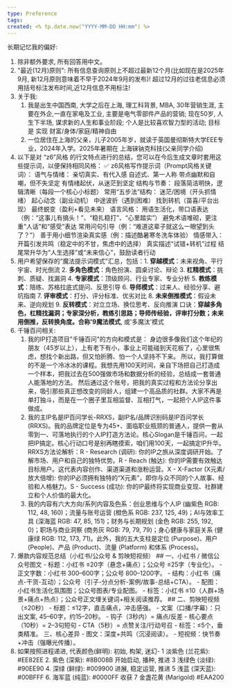 ```yaml
---
type: Preference
tags:
created: <% tp.date.now("YYYY-MM-DD HH:mm") %>
---
```

长期记忆我的偏好:

1. 除非额外要求, 所有回答用中文。
2. "最近(12月)原则": 所有信息查询原则上不超过最新12个月(比如现在是2025年9月, 新12月原则意味着不早于2024年9月的发布)! 超过12月的过往老信息必须用括号标注发布时间,近12月信息不用标注!
3. 关于我: 
	1. 我是出生中国西南, 大学之后在上海, 理工科背景, MBA, 30年营销生涯, 主要在外企,一直在家电及工业, 主要是电气零部件产品的营销; 现在50岁, 人生下半场, 谋求新的人生和事业阶段; 个人是比较喜欢智力型的活动; 目标是 实现 财富/身体/家庭/精神自由
	2. 一位居住在上海的父亲，儿子2005年岁，就读于英国曼彻斯特大学EEE专业，2024年入学。2025年暑期在 上海铼钠克科技(父亲同学介绍)
4. 以下是对 “z6”风格 的行文特点进行的总结，您可以在今后生成文章时套用这些提示词，以便保持相同风格： ✅ z6风格写作提示词（Prompt风格关键词）： 语气与情绪： 亲切真实、有代入感 自述式、第一人称 带点幽默和自嘲，但不失坚定 有情绪起伏，从迷茫到坚定 结构与节奏： 段落简洁明快，逻辑清晰（每段一个核心小标题） 常用“五步法”结构： 迷茫/困境（开头抓情绪） 起心动念（副业动机） 中途波折（遇到困难） 找到转机（苗喜/平台出现） 最终蜕变（盈利+看见未来） 语言风格： 用语生活化，带口语表达（例：“这事儿有搞头！”、“稳扎稳打”、“心里踏实”） 避免术语堆砌，更注重“人话”和“感受”表达 常用问句引导（例：“难道这辈子就这么一眼望到头了？”） 善于用小细节渲染真实感（例：描述酷暑寒冬洗车体验） 情感带入： 开篇引发共鸣（稳定中的不甘，焦虑中的选择） 真实描述“试错+转机”过程 结尾常升华为“人生选择”或“未来信心”，鼓励读者行动
5. 用户希望保存的“魔法提示词模式”汇总，包括：1. **穿越模式**：未来视角、平行宇宙、时光倒流 2. **多角色模式**：角色扮演、圆桌讨论、辩论 3. **杠精模式**：挑刺、质疑、找漏洞 4. **专家模式**：顶级顾问、行业专家、专业分析 5. **教练模式**：陪练、苏格拉底式提问、反思引导 6. **导师模式**：过来人、经验分享、避坑指南 7. **评审模式**：打分、评分标准、优劣对比 8. **未来倒推模式**：假设未来、逆向规划 9. **反转模式**：对立立场、换位思考、反向推演 口诀：**穿越多角色，杠精找漏洞；专家深分析，教练引思路；导师传经验，评审打分数；未来用倒推，反转换角度。合称'9魔法模式**, 或'多魔汰'模式
6. 千锤百问相关: 
	1. 我的IP打造项目"千锤百问"的方向和模式是： 身边很多像我们这个年纪的朋友（45岁以上），上有老下有小，事业上可能碰到天花板了，心里很焦虑，想找个新出路，但又怕折腾、怕一个人坚持不下来。 所以，我打算做的不是一个冷冰冰的课程。我想先用100天时间，亲自下场把自己打造成一个样本，把我过去在500强做市场和数据分析的经验，总结成一套普通人能落地的方法。 然后通过这个账号，把我的真实过程和方法论分享出来，吸引那些真正想改变的同龄人，组建一个高品质的社群。大家不再是单打独斗，而是在一个圈子里互相监督、互相打气，一起把个人IP这件事做成。
	2. 我的主IP名是IP百问学长-RRXS，副IP名/品牌识别码是IP百问学长(RRXS)。我的品牌定位是专为45+、面临职业瓶颈的普通人，提供一套从零到一、可落地执行的个人IP打造方法论。核心Slogan是千锤百问，一起把IP搞定。核心行动口号是别再瞎摸索，咱们用100天，一起搞定IP升华。RRXS方法论解析：R - Research (调研): 你的IP之旅从深度调研开始。了解市场、用户和自己的独特优势。R - Reach (触达): 你的IP需要有效触达目标用户。这代表内容创作、渠道渠道和涨粉运营。X - X-Factor (X元素/放大倍增): 你的IP必须拥有独特的“X元素”，即你与众不同的个人故事、经验和人格魅力。S - Success (成功): 你的IP最终将实现商业变现、社群建立和个人价值的最大化。
	3. 我的内容有六大方向/系列内容及色系：创业思维与个人IP (幽紫色 RGB: 112, 48, 160)；流量与账号运营 (橙色系 RGB: 237, 125, 49)；AI与效率工具 (深海蓝 RGB: 47, 85, 151)；财务与长期规划 (金色 RGB: 255, 192, 0)；职场与商业洞察 (商务灰 RGB: 79, 79, 79)；身心健康与家庭关系 (健康绿 RGB: 112, 173, 71)。此外，我的五大支柱是定位 (Purpose)、用户 (People)、产品 (Product)、流量 (Platform) 和体系 (Process)。
7. 爆款内容规范总结（小红书/公众号 & 剪映短视频） ## 一、小红书 / 微信公众号图文 - 标题：小红书 ≤20字（悬念+痛点）；公众号 ≤25字（专业化）。 - 正文字数：小红书 300–600字；公众号 800–1200字。 - 结构：小红书（痛点-干货-互动）；公众号（引子-分点分析-案例/故事-总结+CTA）。 - 配图：小红书生活化氛围图；公众号图表/专业配图。 - 标签：小红书 ≤10（人群+场景+痛点+热点）；公众号正文埋关键词+相关阅读推荐。 ## 二、剪映短视频（≤20秒） - 标题：≤12字，直击痛点，冲击感强。 - 文案（口播/字幕）：只出文案, 45–60字，约15–20秒。 - 钩子（3秒内）= 痛点/反差 - 核心要点（10秒）= 2–3句短句 - CTA（5秒）= 点赞关注/行动号召 - 标签：≤5个，垂类精准。 三、核心差异 - 图文：深度+共鸣（沉浸阅读）。 - 短视频：快节奏+冲击（强曝光传播）。
8. 如果按照进程递进, 代表颜色(鲜明): 初始, 构架, 迷幻- 1 淡紫色 (兰花紫): #EE82EE 2. 紫色 (深紫): #8B008B 开始启动, 播种, 推进 3 浅绿色 (淡绿): #90EE90 4. 深绿 (鲜绿): #009900 进展, 稳定运营, 推进 5 浅蓝 (深天蓝): #00BFFF 6. 海军蓝 (纯蓝): #0000FF 收获 7 金盏花黄 (Marigold) #EAA200

